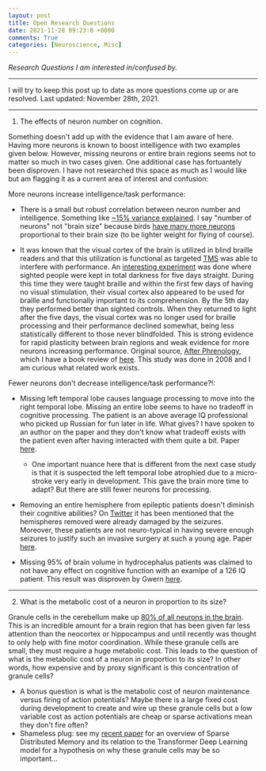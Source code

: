 ```yaml
---
layout: post
title: Open Research Questions
date: 2021-11-28 09:23:0 +0000
comments: True
categories: [Neuroscience, Misc]
---
```


*Research Questions I am interested in/confused by.*

---

I will try to keep this post up to date as more questions come up or are resolved. Last updated: November 28th, 2021.

---

1. The effects of neuron number on cognition.

Something doesn't add up with the evidence that I am aware of here. Having more neurons is known to boost intelligence with two examples given below. However, missing neurons or entire brain regions seems not to matter so much in two cases given. One additional case has fortuantely been disproven. I have not researched this space as much as I would like but am flagging it as a current area of interest and confusion:

More neurons increase intelligence/task performance:

* There is a small but robust correlation between neuron number and intelligence. Something like [~15% variance explained](https://en.wikipedia.org/wiki/Neuroscience_and_intelligence). I say "number of neurons" not "brain size" because birds [have many more neurons](https://www.scientificamerican.com/article/bird-brains-have-as-many-neurons-as-some-primates/) proportional to their brain size (to be lighter weight for flying of course).

* It was known that the visual cortex of the brain is utilized in blind braille readers and that this utilization is functional as targeted [TMS](https://en.wikipedia.org/wiki/Transcranial_magnetic_stimulation) was able to interfere with performance. An [interesting experiment](https://www.ncbi.nlm.nih.gov/pmc/articles/PMC2516172/) was done where sighted people were kept in total darkness for five days straight. During this time they were taught braille and within the first few days of having no visual stimulation, their visual cortex also appeared to be used for braille and functionally important to its comprehension. By the 5th day they performed better than sighted controls. When they returned to light after the five days, the visual cortex was no longer used for braille processing and their performance declined somewhat, being less statistically different to those never blindfolded. This is strong evidence for rapid plasticity between brain regions and weak evidence for more neurons increasing performance. Original source, [After Phrenology](https://smile.amazon.com/After-Phrenology-Neural-interactive-Bradford/dp/0262028107?sa-no-redirect=1), which I have a book review of [here](https://www.trentonbricken.com/After-Phrenology/). This study was done in 2008 and I am curious what related work exists.

Fewer neurons don't decrease intelligence/task performance?!:

* Missing left temporal lobe causes language processing to move into the right temporal lobe. Missing an entire lobe seems to have no tradeoff in cognitive processing. The patient is an above average IQ professional who picked up Russian for fun later in life. What gives? I have spoken to an author on the paper and they don't know what tradeoff exists with the patient even after having interacted with them quite a bit. Paper [here](https://www.biorxiv.org/content/10.1101/2021.05.28.446230v1).

  - One important nuance here that is different from the next case study is that it is suspected the left temporal lobe atrophied due to a micro-stroke very early in development. This gave the brain more time to adapt? But there are still fewer neurons for processing.

* Removing an entire hemisphere from epileptic patients doesn't diminish their cognitive abilities? On [Twitter](https://twitter.com/roboso/status/1465061418735222784?s=20) it has been mentioned that the hemispheres removed were already damaged by the seizures. Moreover, these patients are not neuro-typical in having severe enough seizures to justify such an invasive surgery at such a young age. Paper [here](https://academic.oup.com/brain/article/126/3/556/321214).

* Missing 95% of brain volume in hydrocephalus patients was claimed to not have any effect on cognitive function with an examlpe of a 126 IQ patient. This result was disproven by Gwern [here](https://www.gwern.net/Hydrocephalus).

---

2. What is the metabolic cost of a neuron in proportion to its size?

Granule cells in the cerebellum make up [80% of all neurons in the brain](https://www.ncbi.nlm.nih.gov/pmc/articles/PMC2776484/). This is an incredible amount for a brain region that has been given far less attention than the neocortex or hippocampus and until recently was thought to only help with fine motor coordination. While these granule cells are small, they must require a huge metabolic cost. This leads to the question of what is the metabolic cost of a neuron in proportion to its size? In other words, how expensive and by proxy significant is this concentration of granule cells?
  - A bonus question is what is the metabolic cost of neuron maintenance versus firing of action potentials? Maybe there is a large fixed cost during development to create and wire up these granule cells but a low variable cost as action potentials are cheap or sparse activations mean they don't fire often?
  - Shameless plug: see my [recent paper](https://arxiv.org/abs/2111.05498) for an overview of Sparse Distributed Memory and its relation to the Transformer Deep Learning model for a hypothesis on why these granule cells may be so important...
